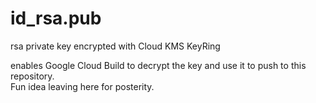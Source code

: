 # id_rsa.pub

rsa private key encrypted with Cloud KMS KeyRing

enables Google Cloud Build to decrypt the key and use it to push to this repository.  
Fun idea leaving here for posterity.
